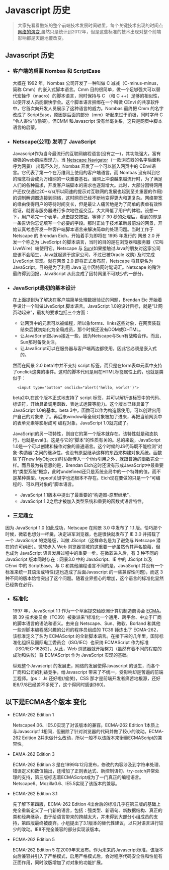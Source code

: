 # Javascript 历史

> 大家先看看酷炫的整个前端技术发展时间轴里，每个关键技术出现的时间点 [网络的演变][1],虽然只是统计到2012年，但是这些标准的技术出现对整个前端影响都是天翻地覆改变。

## Javascript 历史
	
- ### 客户端的启蒙 Nombas 和 ScriptEase
	
	 大概在 1992 年，Nombas 公司开发了一种叫做 C 减减（C-minus-minus，简称 Cmm）的嵌入式脚本语言。Cmm 目的很简单，做一个足够强大可以替代宏操作（macro）的脚本语言，同时保持与 C （和 C ++）足够的相似性，以便开发人员能很快学会。这个脚本语言捆绑在一个叫做 CEnvi 的共享软件中，它首次向开发人员展示了这种语言的威力。Nombas 最终把 Cmm 的名字改成了 ScriptEase，原因是后面的部分（mm）听起来过于消极，同时字母 C “令人害怕”(/偷笑)。但CMM 和Javascript 没有丝毫关系，这只是网页中脚本语言的启蒙。
	 
- ### Netscape(公司) 发明了 JavaScript
	
	Javascript作为当今最流行的互联网编程语言(没有之一)，其功能强大，富有极强的web前端表现力。当 [Netscape Navigator](http://zh.wikipedia.org/wiki/%E7%BD%91%E6%99%AF%E5%AF%BC%E8%88%AA%E8%80%85 '网景')（一款浏览器的名字后面称呼为网景） 出现不久时，Nombas 开发了一个可以嵌入网页中的 CEnvi语言。它代表了第一个在万维网上使用的客户端语言。而 Nombas 没有料到它的理念将会成为万维网的一块重要基石。当网上冲浪越来越流行时，为了满足人们的各种需求，开发客户端脚本的需求也逐渐增大。此时，大部分因特网用户还仅仅通过20+k/s(所以网速的提示对互联网的发展也起到至关重要的作用) 的调制解调器连接到网络，这时网页已经不断地变得更大和更复杂。网络带宽的缘由使得用户的等待时间变长，但是最让人痛苦地是为了简单的表单有效性验证，就要与服务器进行多次地往返交互。大大降低了用户的体验。设想一下，用户填完一个表单，点击提交按钮，等待了 30 秒的处理后，看到的却是一条告诉你忘记填写一个必要的字段。那时正处于技术革新最前沿的网景，开始认真考虑开发一种客户端脚本语言来解决简单的处理问题。当时工作于 Netscape 的 Brendan Eich，开始着手为即将在 1995 年发行的 网景 2.0 开发一个称之为 LiveScript 的脚本语言，当时的目的是在浏览器和服务器（它叫 LiveWire）端使用它。Netscape 与 [Sun](http://zh.wikipedia.org/wiki/Sun%E5%85%AC%E5%8F%B8 'sun公司')(如果接触过Java的朋友对这家公司应该不会陌生，Java就起源于这家公司，不过已被Oracle 收购) 及时完成 LiveScript 实现。就在网景 2.0 即将正式发布前，Netscape 将其更名为 JavaScript，目的是为了利用 Java 这个因特网时髦词汇。Netscape 的赌注最终得到回报，JavaScript 从此变成了因特网里不可缺少的一部分。

- ### JavaScript最初的基本设计
  
    在上面提到为了解决在客户端简单处理数据验证的问题，Brendan Eic 开始着手设计一个叫做LiveScript 脚本语言。JavaScript 1.0的设计目标，就是“让网页动起来”，最初的要求包括三个方面：
 	- 让网页中的元素可以被编程，所以象forms、links这些对象，在网页装载结束后就初始化为全局成员，那个时候还没有DOM或DHTML。
	 - 让JavaScript跟Java接近一些，因为Netscape与Sun有战略合作。而且，Sun那时备受关注。
 	- 让JavaScript可以在服务器与客户端两边都使用，因此它必须是嵌入式的。 
 	
    然而在网景 2.0 beta1中并不支持 script 标签，而只是在form表单元素中支持了onclick这类的事件。这时的脚本代码是用在HTML标签属性上的，也就是类似于：
    
    	<input type="button" onclick="alert('hello, world!')">
    	
	beta2中,在这个版本正式地支持了 script 标签，并可以解析该标签中的代码、	标识符，开始具备调用函数、表达式运算等能力。这个版本已经具备了JavaScript 	1.0的基本。beta 3中，函数可以作为构造器使用，可以创建出用户自己的对象来  	了。再后来window等全局对象被加了进来，再把当前网页中的表单元素等影射成可	编程对象，JavaScript 1.0就完成了。
 
	
  JavaScript的另一项特性，则自它的第一个版本就存在。该特性就是动态执行，也就是eval()。这是与它的“脚本”的性质有关的。总的来说，JavaScript 1.0是一个可以创建和操作对象的普通语言。这个时候的JS代码既不能检测“对象-构造器”之间的继承性，也没有原型继承这样的东西来构建对象系统。函数除了在new MyObject()时协助传入一个this引用之外，就跟普通的函数完全一样。而且最为有意思的是，Brendan Eich这时还没有形成JavaScript中最重要的“类型系统”概念，此时undefined还只是系统全局中的一个特殊的值，而不是某种类型。typeof关键字也还根本不存在。Eich现在要做的只是一个“可编程的、可以用对象的”脚本语言。
  - JavaScript 1.1版本中提出了最重要的“构造器-原型继承”。
  - JavaScript 1.2之后才被加入类型系统和重要的函数式语言特性。
  
- ### 三足鼎立
因为 JavaScript 1.0 如此成功，Netscape 在网景 3.0 中发布了 1.1 版。恰巧那个时候，微软也想分一杯羹，决定进军浏览器，也是很快就发布了 IE 3.0 并搭载了一个 JavaScript 的克隆版，叫做 JScript（这样命名是为了避免与 Netscape 潜在的许可纠纷）。微软步入 Web 浏览器领域的这重要一步虽然令其声名狼藉，但也成为 JavaScript 语言发展过程中的重要一步。在微软进入后，有 3 种不同的 JavaScript 版本同时存在：网景3.0 中的 JavaScript、IE 中的 JScript 以及 CEnvi 中的 ScriptEase。与 C 和其他编程语言不同的是，JavaScript 并没有一个标准来统一其语法或特性(这也造成了后面Javascript 的一些兼容性问题)，而这 3 种不同的版本恰恰突出了这个问题。随着业界担心的增加，这个语言的标准化显然已经势在必行。

- ### 标准化
	1997 年，JavaScript 1.1 作为一个草案提交给欧洲计算机制造商协会 [ECMA](http://www.ecma-international.org/memento/TC39.htm)。第 39 技术委员会（TC39）被委派来“标准化一个通用、跨平台、中立于厂商的脚本语言的语法和语义。由来自 Netscape、Sun、微软、Borland 和其他一些对脚本编程感兴趣的公司的程序员组成的 TC39 锤炼出了 ECMA-262，该标准定义了名为 ECMAScript 的全新脚本语言。在接下来的几年里，国际标准化组织及国际电工委员会（ISO/IEC）也采纳 ECMAScript 作为标准（ISO/IEC-16262）。从此，Web 浏览器就开始努力（虽然有着不同的程度的成功和失败）将 ECMAScript 作为 JavaScript 实现的基础。    

	纵观整个Javascript 的发展史，网络的发展使得Javascript 的诞生，而各个厂商和公司的利益竞争，给Javascript 带来了不统一，受影响却是苦逼的前端工程师。(ps： Js 还好啦(/偷笑)，CSS 那才是前端开发者痛苦地根源，还好IE6/7/8已经差不多死了，这个得同时感谢360)。


## 以下是ECMA各个版本 变化

  - ECMA-262 Edition 1

	Netscape4.06、IE5.0实现了对该版本的兼容。ECMA-262 Edition 1本质上与Javascript1.1相同，但删除了针对浏览器的代码并做了较小的改动。ECMA-262 Edition 2并未做什么改动，所以一般不以该版本来衡量ECMAScript的兼容性。

  - EAMA-262 Edition 3

    ECMA-262 Edition 3 是在1999年12月发布，修改的内容涉及到字符串处理、错误定义和数值输出，还增加了正则表达式、新控制语句、try-catch异常处理的支持，第三版标志着ECMAScript成为了一门真正的编程语言。Netscape6、Mozilla0.6、IE5.5实现了该版本的兼容。

 - ECMA-262 Edition 3.1

	先了解下第四版，ECMA-262 Edition 4出台后的标准几乎在第三版的基础上完全重新定义了一门新的语言，包括：强类型、新语句、新数据结构、真正的类和经典继承，由于给语言带来的跨越太大，并未得到大部分小组成员的支持，第四版最终被废弃。小组提出了3.1版本的替代性建议，以只对语言进行较少的改动。IE8不完全兼容的部分实现该版本。

 - ECMA-262 Edition 5
 
	ECMA-262 Edition 5 在2009年末发布。作为未来的Javascript标准，该版本向后兼容并引入了严格模式，启用严格模式后，会对程序代码安全性和性能有正面作用，同时改版增加了对对象的功能扩展。



  [1]: http://www.evolutionoftheweb.com/

